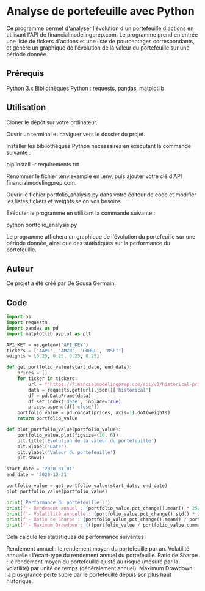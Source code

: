 # Analyse de portefeuille avec Python
Ce programme permet d'analyser l'évolution d'un portefeuille d'actions en utilisant l'API de financialmodelingprep.com. Le programme prend en entrée une liste de tickers d'actions et une liste de pourcentages correspondants, et génère un graphique de l'évolution de la valeur du portefeuille sur une période donnée.

## Prérequis
Python 3.x
Bibliothèques Python : requests, pandas, matplotlib

## Utilisation
Cloner le dépôt sur votre ordinateur.

Ouvrir un terminal et naviguer vers le dossier du projet.

Installer les bibliothèques Python nécessaires en exécutant la commande suivante :

pip install -r requirements.txt

Renommer le fichier .env.example en .env, puis ajouter votre clé d'API financialmodelingprep.com.

Ouvrir le fichier portfolio_analysis.py dans votre éditeur de code et modifier les listes tickers et weights selon vos besoins.

Exécuter le programme en utilisant la commande suivante :


python portfolio_analysis.py

Le programme affichera un graphique de l'évolution du portefeuille sur une période donnée, ainsi que des statistiques sur la performance du portefeuille.

## Auteur

Ce projet a été créé par De Sousa Germain.

## Code

``` python
import os
import requests
import pandas as pd
import matplotlib.pyplot as plt

API_KEY = os.getenv('API_KEY')
tickers = ['AAPL', 'AMZN', 'GOOGL', 'MSFT']
weights = [0.25, 0.25, 0.25, 0.25]

def get_portfolio_value(start_date, end_date):
    prices = []
    for ticker in tickers:
        url = f'https://financialmodelingprep.com/api/v3/historical-price-full/{ticker}?from={start_date}&to={end_date}&apikey={API_KEY}'
        data = requests.get(url).json()['historical']
        df = pd.DataFrame(data)
        df.set_index('date', inplace=True)
        prices.append(df['close'])
    portfolio_value = pd.concat(prices, axis=1).dot(weights)
    return portfolio_value

def plot_portfolio_value(portfolio_value):
    portfolio_value.plot(figsize=(10, 6))
    plt.title('Évolution de la valeur du portefeuille')
    plt.xlabel('Date')
    plt.ylabel('Valeur du portefeuille')
    plt.show()

start_date = '2020-01-01'
end_date = '2020-12-31'

portfolio_value = get_portfolio_value(start_date, end_date)
plot_portfolio_value(portfolio_value)

print('Performance du portefeuille :')
print(f'- Rendement annuel : {portfolio_value.pct_change().mean() * 252:.2%}')
print(f'- Volatilité annuelle : {portfolio_value.pct_change().std() * 252 ** 0.5:.2%}')
print(f'- Ratio de Sharpe : {portfolio_value.pct_change().mean() / portfolio_value.pct_change().std() * 252 ** 0.5:.2f}')
print(f'- Maximum Drawdown : {((portfolio_value / portfolio_value.cummax()) - 1).min():.2%}')

```

Cela calcule les statistiques de performance suivantes :

Rendement annuel : le rendement moyen du portefeuille par an.
Volatilité annuelle : l'écart-type du rendement annuel du portefeuille.
Ratio de Sharpe : le rendement moyen du portefeuille ajusté au risque (mesuré par la volatilité) par unité de temps (généralement annuel).
Maximum Drawdown : la plus grande perte subie par le portefeuille depuis son plus haut historique.